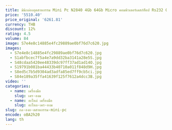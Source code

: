 ```yaml
---
title: มินิกล่องอุตสาหกรรม Mini Pc N2840 4Gb 64Gb Micro คอมพิวเตอร์เดสก์ท็อป Rs232 Com Linux Mini Pc Micro Pc
price: '5510.40'
price_original: '6261.81'
currency: THB
discount: 12%
rating: 4.5
volume: 84
image: S7e4e8c14885e4fc29889ae0bf76d7c620.jpg
images:
  - S7e4e8c14885e4fc29889ae0bf76d7c620.jpg
  - S1abfbcec7f5a4e7a9dd32ba3141a28e5S.jpg
  - S48cdaa5420ee48339dc97ff37ad1ad14O.jpg
  - S19791b081ba44433b40710a011f848d9H.jpg
  - S8ed5c7b5d9304ad3adfa85ed7ff9cb5ci.jpg
  - S84e189a35ffa41639f125f7612a4dcc3B.jpg
video: ''
categories:
  - name: เครื่องมือ
    slug: เคร-องม
  - name: อะไหล่ เครื่องมือ
    slug: อะไหล-เคร-องม
slug: กล-องอ-ตสาหกรรม-mini-pc
encode: oBA2h20
lang: th
---
```

  